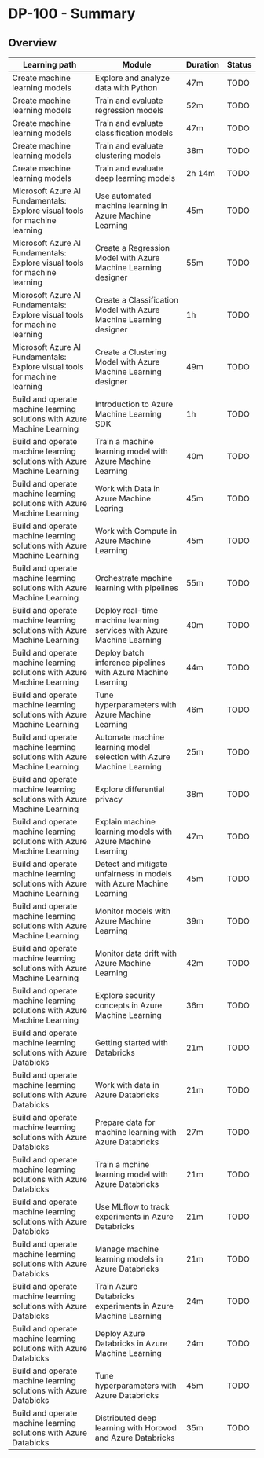 # DP-100 - Summary

## Overview

| Learning path | Module | Duration | Status |
| ------------- | ------ | -------- | ------ |
| Create machine learning models | Explore and analyze data with Python | 47m | TODO |
| Create machine learning models | Train and evaluate regression models | 52m | TODO |
| Create machine learning models | Train and evaluate classification models | 47m | TODO |
| Create machine learning models | Train and evaluate clustering models | 38m | TODO |
| Create machine learning models | Train and evaluate deep learning models | 2h 14m | TODO |
| Microsoft Azure AI Fundamentals: Explore visual tools for machine learning | Use automated machine learning in Azure Machine Learning | 45m | TODO |
| Microsoft Azure AI Fundamentals: Explore visual tools for machine learning | Create a Regression Model with Azure Machine Learning designer | 55m | TODO |
| Microsoft Azure AI Fundamentals: Explore visual tools for machine learning | Create a Classification Model with Azure Machine Learning designer | 1h | TODO |
| Microsoft Azure AI Fundamentals: Explore visual tools for machine learning | Create a Clustering Model with Azure Machine Learning designer | 49m | TODO |
| Build and operate machine learning solutions with Azure Machine Learning | Introduction to Azure Machine Learning SDK | 1h | TODO |
| Build and operate machine learning solutions with Azure Machine Learning | Train a machine learning model with Azure Machine Learning | 40m | TODO |
| Build and operate machine learning solutions with Azure Machine Learning | Work with Data in Azure Machine Learing | 45m | TODO |
| Build and operate machine learning solutions with Azure Machine Learning | Work with Compute in Azure Machine Learning | 45m | TODO |
| Build and operate machine learning solutions with Azure Machine Learning | Orchestrate machine learning with pipelines | 55m | TODO |
| Build and operate machine learning solutions with Azure Machine Learning | Deploy real-time machine learning services with Azure Machine Learning | 40m | TODO |
| Build and operate machine learning solutions with Azure Machine Learning | Deploy batch inference pipelines with Azure Machine Learning | 44m | TODO |
| Build and operate machine learning solutions with Azure Machine Learning | Tune hyperparameters with Azure Machine Learning | 46m | TODO |
| Build and operate machine learning solutions with Azure Machine Learning | Automate machine learning model selection with Azure Machine Learning | 25m | TODO |
| Build and operate machine learning solutions with Azure Machine Learning | Explore differential privacy | 38m | TODO |
| Build and operate machine learning solutions with Azure Machine Learning | Explain machine learning models with Azure Machine Learning | 47m | TODO |
| Build and operate machine learning solutions with Azure Machine Learning | Detect and mitigate unfairness in models with Azure Machine Learning | 45m | TODO |
| Build and operate machine learning solutions with Azure Machine Learning | Monitor models with Azure Machine Learning | 39m | TODO |
| Build and operate machine learning solutions with Azure Machine Learning | Monitor data drift with Azure Machine Learning | 42m | TODO |
| Build and operate machine learning solutions with Azure Machine Learning | Explore security concepts in Azure Machine Learning | 36m | TODO |
| Build and operate machine learning solutions with Azure Databicks | Getting started with Databricks | 21m | TODO |
| Build and operate machine learning solutions with Azure Databicks | Work with data in Azure Databricks | 21m | TODO |
| Build and operate machine learning solutions with Azure Databicks | Prepare data for machine learning with Azure Databricks | 27m | TODO |
| Build and operate machine learning solutions with Azure Databicks | Train a mchine learning model with Azure Databricks | 21m | TODO |
| Build and operate machine learning solutions with Azure Databicks | Use MLflow to track experiments in Azure Databricks | 21m | TODO |
| Build and operate machine learning solutions with Azure Databicks | Manage machine learning models in Azure Databricks | 21m | TODO |
| Build and operate machine learning solutions with Azure Databicks | Train Azure Databricks experiments in Azure Machine Learning | 24m | TODO |
| Build and operate machine learning solutions with Azure Databicks | Deploy Azure Databricks in Azure Machine Learning | 24m | TODO |
| Build and operate machine learning solutions with Azure Databicks | Tune hyperparameters with Azure Databricks | 45m | TODO |
| Build and operate machine learning solutions with Azure Databicks | Distributed deep learning with Horovod and Azure Databricks | 35m | TODO |
